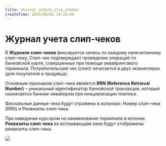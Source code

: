 ```yaml
---
title: zhurnal_ucheta_slip_chekov
createTime: 2025/05/01 19:23:44
---
```

# Журнал учета слип-чеков

В **Журнале слип-чеков** фиксируется запись по каждому напечатанному слип-чеку, Слип-чек подтверждает проведение операций по банковской карте, совершенных при помощи эквайрингового терминала. Потребительский чек (слип) печатается в двух экземплярах (для покупателя и продавца).

Основным признаком слип-чека является **RRN (Reference Retrieval Number)** – уникальный идентификатор банковской транзакции, который назначается банком-эквайером при инициализации платежа.

Фискальные данные чека будут отражены в колонках: Номер cлип-чека (RRN) и Реквизиты слип-чека.

При наведении курсором на наименование терминала в колонке **Реквизиты слип-чека** во всплывающем окне будут отображены реквизиты слип-чека.

![](Aspose.Words.83ab1c44-6b28-430a-a5f2-4d9e6ba1abd4.872.png)